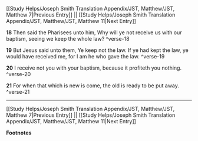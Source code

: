 [[Study Helps/Joseph Smith Translation Appendix/JST, Matthew/JST, Matthew 7|Previous Entry]]  ||  [[Study Helps/Joseph Smith Translation Appendix/JST, Matthew/JST, Matthew 11|Next Entry]]

**18**  Then said the Pharisees unto him, Why will ye not receive us with our baptism, seeing we keep the whole law? ^verse-18

**19**  But Jesus said unto them, Ye keep not the law. If ye had kept the law, ye would have received me, for I am he who gave the law. ^verse-19

**20**  I receive not you with your baptism, because it profiteth you nothing. ^verse-20

**21**  For when that which is new is come, the old is ready to be put away. ^verse-21


---
[[Study Helps/Joseph Smith Translation Appendix/JST, Matthew/JST, Matthew 7|Previous Entry]]  ||  [[Study Helps/Joseph Smith Translation Appendix/JST, Matthew/JST, Matthew 11|Next Entry]]


**Footnotes**
